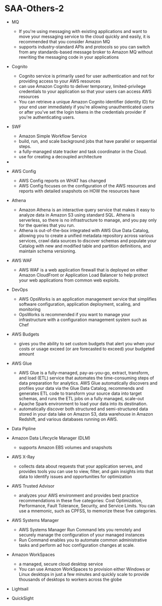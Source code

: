 # SAA-Others-2


- MQ
	- If you're using messaging with existing applications and want to move your messaging service to the cloud quickly and easily, it is recommended that you consider Amazon MQ
	- supports industry-standard APIs and protocols so you can switch from any standards-based message broker to Amazon MQ without rewriting the messaging code in your applications
- Cognito
	- Cognito service is primarily used for user authentication and not for providing access to your AWS resources
	- can use Amazon Cognito to deliver temporary, limited-privilege credentials to your application so that your users can access AWS resources
	- You can retrieve a unique Amazon Cognito identifier (identity ID) for your end user immediately if you're allowing unauthenticated users or after you've set the login tokens in the credentials provider if you're authenticating users.
- SWF
	- Amazon Simple Workflow Service
	- build, run, and scale background jobs that have parallel or sequential steps.
	- a fully-managed state tracker and task coordinator in the Cloud.
	- use for creating a decoupled architecture
-   

- AWS Config
	- AWS Config reports on WHAT has changed
	- AWS Config focuses on the configuration of the AWS resources and reports with detailed snapshots on HOW the resources have
- Athena
	- Amazon Athena is an interactive query service that makes it easy to analyze data in Amazon S3 using standard SQL. Athena is serverless, so there is no infrastructure to manage, and you pay only for the queries that you run.
	- Athena is out-of-the-box integrated with AWS Glue Data Catalog, allowing you to create a unified metadata repository across various services, crawl data sources to discover schemas and populate your Catalog with new and modified table and partition definitions, and maintain schema versioning.
- AWS WAF
	- AWS WAF is a web application firewall that is deployed on either Amazon CloudFront or Application Load Balancer to help protect your web applications from common web exploits.
- DevOps
	- AWS OpsWorks is an application management service that simplifies software configuration, application deployment, scaling, and monitoring
	- OpsWorks is recommended if you want to manage your infrastructure with a configuration management system such as Chef
- AWS Budgets
	- gives you the ability to set custom budgets that alert you when your costs or usage exceed (or are forecasted to exceed) your budgeted amount
- AWS Glue
	- AWS Glue is a fully-managed, pay-as-you-go, extract, transform, and load (ETL) service that automates the time-consuming steps of data preparation for analytics. AWS Glue automatically discovers and profiles your data via the Glue Data Catalog, recommends and generates ETL code to transform your source data into target schemas, and runs the ETL jobs on a fully managed, scale-out Apache Spark environment to load your data into its destination.
	- automatically discover both structured and semi-structured data stored in your data lake on Amazon S3, data warehouse in Amazon Redshift, and various databases running on AWS.
- Data Pipline
- Amazon Data Lifecycle Manager (DLM)
	- supports Amazon EBS volumes and snapshots
- AWS X-Ray
	- collects data about requests that your application serves, and provides tools you can use to view, filter, and gain insights into that data to identify issues and opportunities for optimization
- AWS Trusted Advisor
	- analyzes your AWS environment and provides best practice recommendations in these five categories: Cost Optimization, Performance, Fault Tolerance, Security, and Service Limits. You can use a mnemonic, such as CPFSS, to memorize these five categories.
- AWS Systems Manager
	- AWS Systems Manager Run Command lets you remotely and securely manage the configuration of your managed instances
	- Run Command enables you to automate common administrative tasks and perform ad hoc configuration changes at scale.
- Amazon WorkSpaces
	- a managed, secure cloud desktop service
	- You can use Amazon WorkSpaces to provision either Windows or Linux desktops in just a few minutes and quickly scale to provide thousands of desktops to workers across the globe
- Lightsail
- QuickSight

